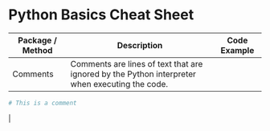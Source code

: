 # Python Basics Cheat Sheet

| Package / Method | Description | Code Example |
| ---------------- | ----------- | ------------ |
| Comments | Comments are lines of text that are ignored by the Python interpreter when executing the code. | 
```python 
# This is a comment
```
|